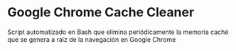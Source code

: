 # Google Chrome Cache Cleaner
Script automatizado en Bash que elimina periódicamente la memoria caché que se genera a raíz de la navegación en Google Chrome
